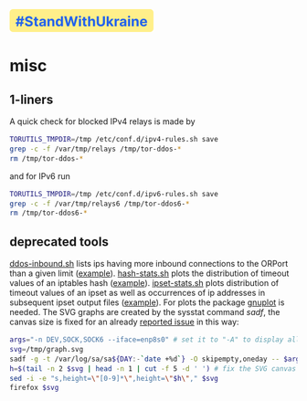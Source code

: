 [![StandWithUkraine](https://raw.githubusercontent.com/vshymanskyy/StandWithUkraine/main/badges/StandWithUkraine.svg)](https://github.com/vshymanskyy/StandWithUkraine/blob/main/docs/README.md)

# misc

## 1-liners

A quick check for blocked IPv4 relays is made by

```bash
TORUTILS_TMPDIR=/tmp /etc/conf.d/ipv4-rules.sh save
grep -c -f /var/tmp/relays /tmp/tor-ddos-*
rm /tmp/tor-ddos-*
```

and for IPv6   run

```bash
TORUTILS_TMPDIR=/tmp /etc/conf.d/ipv6-rules.sh save
grep -c -f /var/tmp/relays6 /tmp/tor-ddos6-*
rm /tmp/tor-ddos6-*
```

## deprecated tools

[ddos-inbound.sh](../ddos-inbound.sh) lists ips having more inbound connections to the ORPort than a given
limit ([example](../doc/ddos-inbound.sh.txt)).
[hash-stats.sh](../hash-stats.sh) plots the distribution of timeout values of an iptables hash
([example](../doc/hash-stats.sh.txt)).
[ipset-stats.sh](../ipset-stats.sh) plots distribution of timeout values of an ipset as well as occurrences
of ip addresses in subsequent ipset output files ([example](../doc/ipset-stats.sh.txt)).
For plots the package [gnuplot](http://www.gnuplot.info/) is needed.
The SVG graphs are created by the sysstat command _sadf_, the canvas size is fixed for
an already [reported issue](https://github.com/sysstat/sysstat/issues/286) in this way:

```bash
args="-n DEV,SOCK,SOCK6 --iface=enp8s0" # set it to "-A" to display all collected metrics
svg=/tmp/graph.svg
sadf -g -t /var/log/sa/sa${DAY:-`date +%d`} -O skipempty,oneday -- $args >$svg
h=$(tail -n 2 $svg | head -n 1 | cut -f 5 -d ' ') # fix the SVG canvas size
sed -i -e "s,height=\"[0-9]*\",height=\"$h\"," $svg
firefox $svg
```
